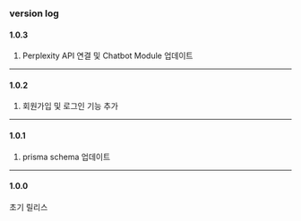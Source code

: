 ### version log

#### 1.0.3

1. Perplexity API 연결 및 Chatbot Module 업데이트

---

#### 1.0.2

1. 회원가입 및 로그인 기능 추가

---

#### 1.0.1 

1. prisma schema 업데이트

---

#### 1.0.0

초기 릴리스

